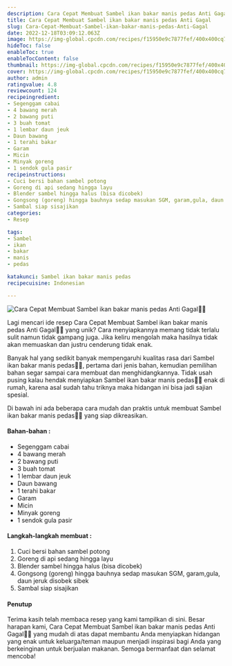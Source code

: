 ```yaml
---
description: Cara Cepat Membuat Sambel ikan bakar manis pedas Anti Gagal"
title: Cara Cepat Membuat Sambel ikan bakar manis pedas Anti Gagal
slug: Cara-Cepat-Membuat-Sambel-ikan-bakar-manis-pedas-Anti-Gagal
date: 2022-12-18T03:09:12.063Z
image: https://img-global.cpcdn.com/recipes/f15950e9c7877fef/400x400cq70/photo.jpg
hideToc: false
enableToc: true
enableTocContent: false
thumbnail: https://img-global.cpcdn.com/recipes/f15950e9c7877fef/400x400cq70/photo.jpg
cover: https://img-global.cpcdn.com/recipes/f15950e9c7877fef/400x400cq70/photo.jpg
author: admin
ratingvalue: 4.8
reviewcount: 124
recipeingredient:
- Segenggam cabai
- 4 bawang merah
- 2 bawang puti
- 3 buah tomat
- 1 lembar daun jeuk
- Daun bawang
- 1 terahi bakar
- Garam
- Micin
- Minyak goreng
- 1 sendok gula pasir
recipeinstructions:
- Cuci bersi bahan sambel potong
- Goreng di api sedang hingga layu
- Blender sambel hingga halus (bisa dicobek)
- Gongsong (goreng) hingga bauhnya sedap masukan SGM, garam,gula, daun jeruk disobek sibek
- Sambal siap sisajikan
categories:
- Resep

tags:
- Sambel
- ikan
- bakar
- manis
- pedas

katakunci: Sambel ikan bakar manis pedas
recipecuisine: Indonesian

---
```


![Cara Cepat Membuat Sambel ikan bakar manis pedas Anti Gagal👩‍🍳](https://img-global.cpcdn.com/recipes/f15950e9c7877fef/400x400cq70/photo.jpg)

Lagi mencari ide resep Cara Cepat Membuat Sambel ikan bakar manis pedas Anti Gagal👩‍🍳 yang unik? Cara menyiapkannya memang tidak terlalu sulit namun tidak gampang juga. Jika keliru mengolah maka hasilnya tidak akan memuaskan dan justru cenderung tidak enak.

Banyak hal yang sedikit banyak mempengaruhi kualitas rasa dari Sambel ikan bakar manis pedas👩‍🍳, pertama dari jenis bahan, kemudian pemilihan bahan segar sampai cara membuat dan menghidangkannya. Tidak usah pusing kalau hendak menyiapkan Sambel ikan bakar manis pedas👩‍🍳 enak di rumah, karena asal sudah tahu triknya maka hidangan ini bisa jadi sajian spesial.

Di bawah ini ada beberapa cara mudah dan praktis untuk membuat Sambel ikan bakar manis pedas👩‍🍳 yang siap dikreasikan.

<!--inarticleads1-->

#### Bahan-bahan :

- Segenggam cabai
- 4 bawang merah
- 2 bawang puti
- 3 buah tomat
- 1 lembar daun jeuk
- Daun bawang
- 1 terahi bakar
- Garam
- Micin
- Minyak goreng
- 1 sendok gula pasir

<!--inarticleads2-->

#### Langkah-langkah membuat :

1. Cuci bersi bahan sambel potong
1. Goreng di api sedang hingga layu
1. Blender sambel hingga halus (bisa dicobek)
1. Gongsong (goreng) hingga bauhnya sedap masukan SGM, garam,gula, daun jeruk disobek sibek
1. Sambal siap sisajikan

#### Penutup

Terima kasih telah membaca resep yang kami tampilkan di sini. Besar harapan kami, Cara Cepat Membuat Sambel ikan bakar manis pedas Anti Gagal👩‍🍳 yang mudah di atas dapat membantu Anda menyiapkan hidangan yang enak untuk keluarga/teman maupun menjadi inspirasi bagi Anda yang berkeinginan untuk berjualan makanan. Semoga bermanfaat dan selamat mencoba!